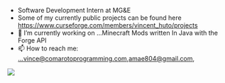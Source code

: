 - Software Development Intern at MG&E
- Some of my currently public projects can be found here https://www.curseforge.com/members/vincent_huto/projects
- 🔭 I’m currently working on ...Minecraft Mods written In Java with the Forge API
- 📫 How to reach me: ...vince@comarotoprogramming.com,amae804@gmail.com, <link src = "https://comarotoprogramming.com/">
<img src ="https://github-readme-stats.vercel.app/api?username=VincentHuto&&show_icon=true&title_color=CF8A00&icon_color=bb2acf&text_color=daf7dc&bg_color=151515">

